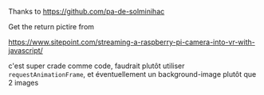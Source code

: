 Thanks to https://github.com/pa-de-solminihac

Get the return pictire from

https://www.sitepoint.com/streaming-a-raspberry-pi-camera-into-vr-with-javascript/

c'est super crade comme code, faudrait plutôt utiliser `requestAnimationFrame`, et éventuellement un background-image plutôt que 2 images
